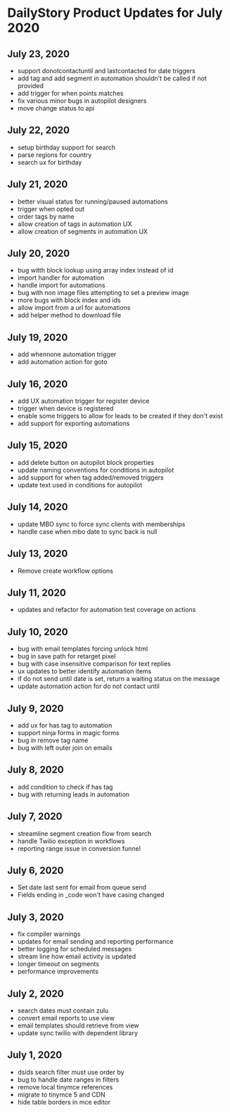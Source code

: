 # DailyStory Product Updates for July 2020
## July 23, 2020
* support donotcontactuntil and lastcontacted for date triggers
* add tag and add segment in automation shouldn't be called if not provided
* add trigger for when points matches
* fix various minor bugs in autopilot designers
* move change status to api

## July 22, 2020
* setup birthday support for search
* parse regions for country
* search ux for birthday

## July 21, 2020
* better visual status for running/paused automations
* trigger when opted out
* order tags by name
* allow creation of tags in automation UX
* allow creation of segments in automation UX

## July 20, 2020
* bug witth block lookup using array index instead of id
* import handler for automation
* handle import for automations
* bug with non image files attempting to set a preview image
* more bugs with block index and ids
* allow import from a url for automations
* add helper method to download file

## July 19, 2020
* add whennone automation trigger
* add automation action for goto

## July 16, 2020
* add UX automation trigger for register device
* trigger when device is registered
* enable some triggers to allow for leads to be created if they don't exist
* add support for exporting automations

## July 15, 2020
* add delete button on autopilot block properties
* update naming conventions for conditions in autopilot
* add support for when tag added/removed triggers
* update text used in conditions for autopilot

## July 14, 2020
* update MBO sync to force sync clients with memberships
* handle case when mbo date to sync back is null

## July 13, 2020
* Remove create workflow options

## July 11, 2020
* updates and refactor for automation test coverage on actions
## July 10, 2020
* bug with email templates forcing unlock html
* bug in save path for retarget pixel
* bug with case insensitive comparison for text replies
* ux updates to better identify automation items
* if do not send until date is set, return a waiting status on the message
* update automation action for do not contact until

## July 9, 2020
* add ux for has tag to automation
* support ninja forms in magic forms
* bug in remove tag name
* bug with left outer join on emails

## July 8, 2020
* add condition to check if has tag
* bug with returning leads in automation

## July 7, 2020
* streamline segment creation flow from search
* handle Twilio exception in workflows
* reporting range issue in conversion funnel

## July 6, 2020
* Set date last sent for email from queue send
* Fields ending in _code won't have casing changed

## July 3, 2020
* fix compiler warnings
* updates for email sending and reporting performance
* better logging for scheduled messages
* stream line how email activity is updated
* longer timeout on segments
* performance improvements

## July 2, 2020
* search dates must contain zulu
* convert email reports to use view
* email templates should retrieve from view
* update sync twilio with dependent library

## July 1, 2020
* dsids search filter must use order by
* bug to handle date ranges in filters
* remove local tinymce references
* migrate to tinymce 5 and CDN
* hide table borders in mce editor

